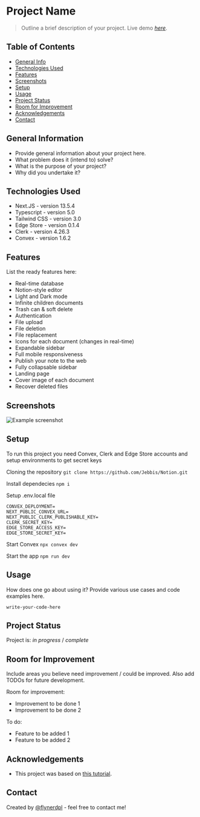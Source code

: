 # Project Name
> Outline a brief description of your project.
> Live demo [_here_](https://www.example.com). <!-- If you have the project hosted somewhere, include the link here. -->

## Table of Contents
* [General Info](#general-information)
* [Technologies Used](#technologies-used)
* [Features](#features)
* [Screenshots](#screenshots)
* [Setup](#setup)
* [Usage](#usage)
* [Project Status](#project-status)
* [Room for Improvement](#room-for-improvement)
* [Acknowledgements](#acknowledgements)
* [Contact](#contact)
<!-- * [License](#license) -->


## General Information
- Provide general information about your project here.
- What problem does it (intend to) solve?
- What is the purpose of your project?
- Why did you undertake it?
<!-- You don't have to answer all the questions - just the ones relevant to your project. -->


## Technologies Used
- Next.JS - version 13.5.4
- Typescript - version 5.0
- Tailwind CSS - version 3.0
- Edge Store - version 0.1.4
- Clerk - version 4.26.3
- Convex - version 1.6.2


## Features
List the ready features here:
- Real-time database
- Notion-style editor
- Light and Dark mode 
- Infinite children documents
- Trash can & soft delete
- Authentication
- File upload
- File deletion
- File replacement 
- Icons for each document (changes in real-time)
- Expandable sidebar
- Full mobile responsiveness
- Publish your note to the web
- Fully collapsable sidebar
- Landing page
- Cover image of each document
- Recover deleted files


## Screenshots
![Example screenshot](./img/screenshot.png)
<!-- add img folder to root where readme file is located  -->


## Setup
To run this project you need Convex, Clerk and Edge Store accounts and setup environments to get secret keys

Cloning the repository `git clone https://github.com/Jebbis/Notion.git`

Install dependecies `npm i`

Setup .env.local file 
```
CONVEX_DEPLOYMENT=
NEXT_PUBLIC_CONVEX_URL=
NEXT_PUBLIC_CLERK_PUBLISHABLE_KEY=
CLERK_SECRET_KEY=
EDGE_STORE_ACCESS_KEY=
EDGE_STORE_SECRET_KEY=
```

Start Convex `npx convex dev`

Start the app `npm run dev`


## Usage
How does one go about using it?
Provide various use cases and code examples here.

`write-your-code-here`


## Project Status
Project is: _in progress_ / _complete_


## Room for Improvement
Include areas you believe need improvement / could be improved. Also add TODOs for future development.

Room for improvement:
- Improvement to be done 1
- Improvement to be done 2

To do:
- Feature to be added 1
- Feature to be added 2


## Acknowledgements
- This project was based on [this tutorial](https://www.youtube.com/watch?v=0OaDyjB9Ib8).
  

## Contact
Created by [@flynerdpl](https://www.flynerd.pl/) - feel free to contact me!


<!-- Optional -->
<!-- ## License -->
<!-- This project is open source and available under the [... License](). -->

<!-- You don't have to include all sections - just the one's relevant to your project -->
